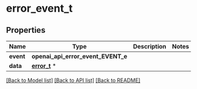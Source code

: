 # error_event_t

## Properties
Name | Type | Description | Notes
------------ | ------------- | ------------- | -------------
**event** | **openai_api_error_event_EVENT_e** |  | 
**data** | [**error_t**](error.md) \* |  | 

[[Back to Model list]](../README.md#documentation-for-models) [[Back to API list]](../README.md#documentation-for-api-endpoints) [[Back to README]](../README.md)


